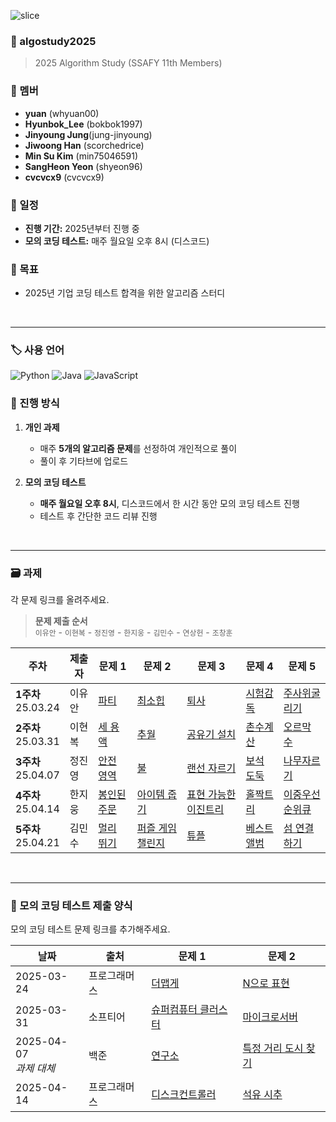 ![slice](https://capsule-render.vercel.app/api?type=slice&color=gradient&customColorList=20&height=248&text=Hi%20there👋&fontAlign=70&rotate=16&fontAlignY=25&desc=algorithm%20study%20github&descAlign=66&&descAlignY=42)

### 📌 algostudy2025

> 2025 Algorithm Study (SSAFY 11th Members)

### 👥 멤버

- **yuan** (whyuan00)
- **Hyunbok_Lee** (bokbok1997)
- **Jinyoung Jung**(jung-jinyoung)
- **Jiwoong Han** (scorchedrice)
- **Min Su Kim** (min75046591)
- **SangHeon Yeon** (shyeon96)
- **cvcvcx9** (cvcvcx9)

### 📅 일정

- **진행 기간:** 2025년부터 진행 중
- **모의 코딩 테스트:** 매주 월요일 오후 8시 (디스코드)

### 🎯 목표

- 2025년 기업 코딩 테스트 합격을 위한 알고리즘 스터디

<br>
<hr>

### 🏷️ 사용 언어

![Python](https://img.shields.io/badge/Python-3776AB?style=for-the-badge&logo=python&logoColor=white)
![Java](https://img.shields.io/badge/Java-007396?style=for-the-badge&logo=openjdk&logoColor=white)
![JavaScript](https://img.shields.io/badge/JavaScript-F7DF1E?style=for-the-badge&logo=javascript&logoColor=black)

### 📌 진행 방식

1. **개인 과제**

   - 매주 **5개의 알고리즘 문제**를 선정하여 개인적으로 풀이
   - 풀이 후 기타브에 업로드

2. **모의 코딩 테스트**
   - **매주 월요일 오후 8시**, 디스코드에서 한 시간 동안 모의 코딩 테스트 진행
   - 테스트 후 간단한 코드 리뷰 진행

<br>

---

### 🗃️ 과제

각 문제 링크를 올려주세요.
> **문제 제출 순서**  
> `이유안` - `이현복` - `정진영` - `한지웅` - `김민수` - `연상헌` - `조창훈`

| 주차 | 제출자 | 문제 1                                         | 문제 2                                        | 문제 3                                           | 문제 4                                         | 문제 5                                            |
| ------ | ------ |----------------------------------------------|---------------------------------------------|------------------------------------------------|----------------------------------------------|-------------------------------------------------|
| **1주차** <br> 25.03.24 | 이유안 | [파티](https://www.acmicpc.net/problem/1238)   | [최소힙](https://www.acmicpc.net/problem/1927) | [퇴사](https://www.acmicpc.net/problem/14501)    | [시험감독](https://www.acmicpc.net/problem/13458) | [주사위굴리기](https://www.acmicpc.net/problem/14499) |
| **2주차** <br> 25.03.31 | 이현복 | [세 용액](https://www.acmicpc.net/problem/2473) | [추월](https://www.acmicpc.net/problem/2002)  | [공유기 설치](https://www.acmicpc.net/problem/2110) | [촌수계산](https://www.acmicpc.net/problem/2644) | [오르막 수](https://www.acmicpc.net/problem/11057)  |
| **3주차** <br> 25.04.07 | 정진영 | [안전 영역](https://www.acmicpc.net/problem/2468) | [불](https://www.acmicpc.net/problem/5427)  | [랜선 자르기](https://www.acmicpc.net/problem/1654) | [보석 도둑](https://www.acmicpc.net/problem/1202) | [나무자르기](https://www.acmicpc.net/problem/2805)  |
| **4주차** <br> 25.04.14 | 한지웅 | [봉인된 주문](https://school.programmers.co.kr/learn/courses/30/lessons/389481) | [아이템 줍기](https://school.programmers.co.kr/learn/courses/30/lessons/87694)  | [표현 가능한 이진트리](https://school.programmers.co.kr/learn/courses/30/lessons/150367) | [홀짝트리](https://school.programmers.co.kr/learn/courses/30/lessons/388354) | [이중우선순위큐](https://school.programmers.co.kr/learn/courses/30/lessons/42628)  |
| **5주차** <br> 25.04.21 | 김민수 | [멀리 뛰기](https://school.programmers.co.kr/learn/courses/30/lessons/12914) | [퍼즐 게임 챌린지](https://school.programmers.co.kr/learn/courses/30/lessons/340212)  | [튜플](https://school.programmers.co.kr/learn/courses/30/lessons/64065) | [베스트앨범](https://school.programmers.co.kr/learn/courses/30/lessons/42579) | [섬 연결하기](https://school.programmers.co.kr/learn/courses/30/lessons/42861)  |

<br>

---

### 📝 모의 코딩 테스트 제출 양식

모의 코딩 테스트 문제 링크를 추가해주세요.

| 날짜         | 출처     | 문제 1    | 문제 2                                                                      |
|------------|--------| --------- |---------------------------------------------------------------------------|
| 2025-03-24 | 프로그래머스 | [더맵게](https://school.programmers.co.kr/learn/courses/30/lessons/42626) | [N으로 표현](https://school.programmers.co.kr/learn/courses/30/lessons/42895) |
| 2025-03-31 | 소프티어   | [슈퍼컴퓨터 클러스터](https://softeer.ai/practice/6252) | [마이크로서버](https://softeer.ai/practice/6264) |
| 2025-04-07 <br> *과제 대체* | 백준  | [연구소](https://www.acmicpc.net/problem/14502) | [특정 거리 도시 찾기](https://www.acmicpc.net/problem/18352) |
| 2025-04-14 | 프로그래머스  | [디스크컨트롤러](https://school.programmers.co.kr/learn/courses/30/lessons/42627) | [석유 시추](https://school.programmers.co.kr/learn/courses/30/lessons/250136) |

